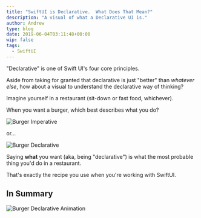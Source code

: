 ```yaml
---
title: "SwiftUI is Declarative.  What Does That Mean?"
description: "A visual of what a Declarative UI is."
author: Andrew
type: blog
date: 2019-06-04T03:11:48+00:00
wip: false
tags:
  - SwiftUI
---
```


"Declarative" is one of Swift UI's four core principles.

Aside from taking for granted that declarative is just "better" than *whatever else*, how about a visual to understand the declarative way of thinking?

Imagine yourself in a restaurant (sit-down or fast food, whichever).

When you want a burger, which best describes what you do?

![Burger Imperative](burger-imperative.png)

or...

![Burger Declarative](burger-declarative.png)

Saying **what** you want (aka, being "declarative") is what the most probable thing you'd do in a restaurant.

That's exactly the recipe you use when you're working with SwiftUI.

## In Summary
![Burger Declarative Animation](burger-declarative-animation.gif)
